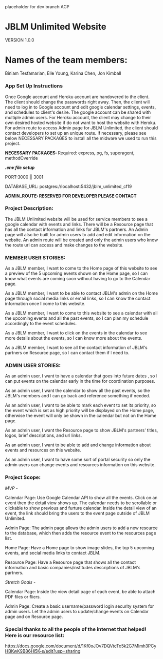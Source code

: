 ##
placeholder for dev branch ACP

# JBLM Unlimited Website
 VERSION 1.0.0

# Names of the team members:
Biniam Tesfamarian, Elle Young, Karina Chen, Jon Kimball

<!-- TODO: Clearly defined API endpoints with sample responses
Clearly defined database schemas -->
### 

### App Set Up Instructions
Once Google account and Heroku account are handovered to the client. The client should change the passwords right away. Then, the client will need to log in to Google account and edit google calendar settings, events, and schedules to client's desire. The google account can be shared with multiple admin users. For Heroku account, the client may change to their own desired hosted website if do not want to host the website with Heroku. For admin route to access Admin page for JBLM Unlimited, the client should contact developers to set up an unique route. If necessary, please see below NECESSARY PACKAGES to install all the midware we used to run this project.

**NECESSARY PACKAGES:**
Required: express, pg, fs, superagent, methodOverride

_**.env file setup**_ 

PORT:3000 || 3001

DATABASE_URL: postgres://localhost:5432/jblm_unlimited_cf19

**ADMIN_ROUTE: RESERVED FOR DEVELOPER PLEASE CONTACT**


### Project Description:
The JBLM Unlimited website will be used for service members to see a google calendar with events and links. There will be a Resource page that has all the contact information and links for JBLM's partners. An Admin page will also be built for admin users to add and edit information on the website. An admin route will be created and only the admin users who know the route url can access and make changes to the website.

### MEMBER USER STORIES:

As a JBLM member, I want to come to the Home page of this website to see a preview of the 5 upcoming events shown on the Home page, so I can know what events are coming soon without having to go to the Calendar page.

As a JBLM member, I want to be able to contact JBLM's admin on the Home page through social media links or email links, so I can know the contact information once I come to this website. 

As a JBLM member, I want to come to this website to see a calendar with all the upcoming events and all the past events, so I can plan my schedule accordingly to the event schedules.

As a JBLM member, I want to click on the events in the calendar to see more details about the events, so I can know more about the events.

As a JBLM member, I want to see all the contact information of JBLM's partners on Resource page, so I can contact them if I need to.

### ADMIN USER STORIES:

As an admin user, I want to have a calendar that goes into future dates , so I can put events on the calendar early in the time for coordination purposes.

As an admin user, I want the calendar to show all the past events, so the JBLM's members and I can go back and reference something if needed.

As an admin user, I want to be able to mark each event to set its priority, so the event which is set as high priority will be displayed on the Home page, otherwise the event will only be shown in the calendar but not on the Home page.

As an admin user, I want the Resource page to show JBLM's partners' titles, logos, brief descriptions, and url links.

As an admin user, I want to be able to add and change information about events and resources on this website.

As an admin user, I want to have some sort of portal security so only the admin users can change events and resources information on this website.

### Project Scope:

_MVP -_

Calendar Page:
Use Google Calendar API to show all the events. Click on an event then the detail view shows up. The calendar needs to be scrollable or clickable to show previous and furture calendar. Inside the detail view of an event, the link should bring the users to the event page outside of JBLM Unlimited.

Admin Page:
The admin page allows the admin users to add a new resource to the database, which then adds the resource event to the resources page list.

Home Page:
Have a Home page to show image slides, the top 5 upcoming events, and social media links to contact JBLM.

Resource Page:
Have a Resource page that shows all the contact information and basic companies/institudes descriptions of JBLM's partners.

_Stretch Goals -_

Calendar Page:
Inside the view detail page of each event, be able to attach PDF files or fliers.

Admin Page:
Create a basic username/password login security system for admin users. Let the admin users to update/change events on Calendar page and on Resource page.



### Special thanks to all the people of the internet that helped! Here is our resource list:

https://docs.google.com/document/d/1Kf0oJOv7DQVtcTo5k2G7Mlmh3PCyHBKwK9B86Hl5K-s/edit?usp=sharing
